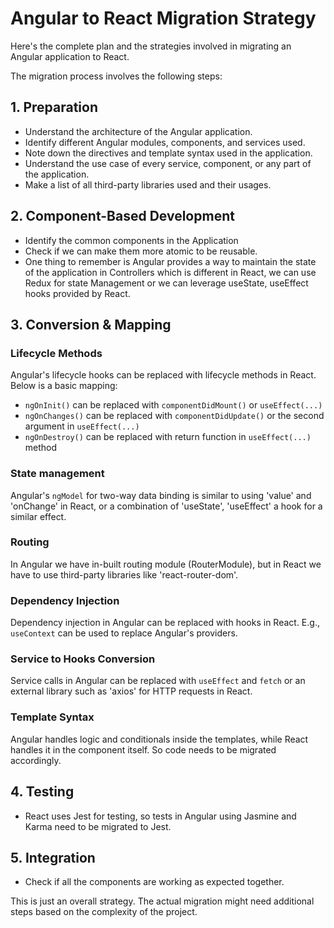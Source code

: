 # Angular to React Migration Strategy

Here's the complete plan and the strategies involved in migrating an Angular application to React.

The migration process involves the following steps:

## 1. Preparation

- Understand the architecture of the Angular application.
- Identify different Angular modules, components, and services used.
- Note down the directives and template syntax used in the application.
- Understand the use case of every service, component, or any part of the application.
- Make a list of all third-party libraries used and their usages.

## 2. Component-Based Development

- Identify the common components in the Application
- Check if we can make them more atomic to be reusable.
- One thing to remember is Angular provides a way to maintain the state of the application in Controllers which is different in React, we can use Redux for state Management or we can leverage useState, useEffect hooks provided by React.

## 3. Conversion & Mapping

### Lifecycle Methods

Angular's lifecycle hooks can be replaced with lifecycle methods in React. Below is a basic mapping:

- `ngOnInit()` can be replaced with `componentDidMount()` or `useEffect(...)`
- `ngOnChanges()` can be replaced with `componentDidUpdate()` or the second argument in `useEffect(...)`
- `ngOnDestroy()` can be replaced with return function in `useEffect(...)` method

### State management

Angular's `ngModel` for two-way data binding is similar to using 'value' and 'onChange' in React, or a combination of 'useState', 'useEffect' a hook for a similar effect.

### Routing

In Angular we have in-built routing module (RouterModule), but in React we have to use third-party libraries like 'react-router-dom'. 

### Dependency Injection

Dependency injection in Angular can be replaced with hooks in React. E.g., `useContext` can be used to replace Angular's providers.

### Service to Hooks Conversion

Service calls in Angular can be replaced with `useEffect` and `fetch` or an external library such as 'axios' for HTTP requests in React.

### Template Syntax

Angular handles logic and conditionals inside the templates, while React handles it in the component itself. So code needs to be migrated accordingly.

## 4. Testing

- React uses Jest for testing, so tests in Angular using Jasmine and Karma need to be migrated to Jest.

## 5. Integration

- Check if all the components are working as expected together.

This is just an overall strategy. The actual migration might need additional steps based on the complexity of the project.